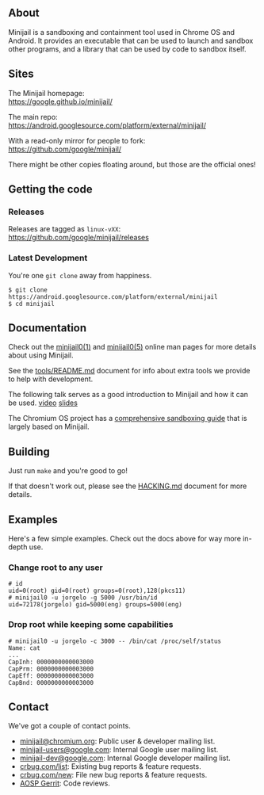 ## About

Minijail is a sandboxing and containment tool used in Chrome OS and Android.
It provides an executable that can be used to launch and sandbox other programs,
and a library that can be used by code to sandbox itself.

## Sites

The Minijail homepage:<br/>
<https://google.github.io/minijail/>

The main repo:<br/>
<https://android.googlesource.com/platform/external/minijail/>

With a read-only mirror for people to fork:<br/>
<https://github.com/google/minijail/>

There might be other copies floating around, but those are the official ones!

## Getting the code

### Releases

Releases are tagged as `linux-vXX`:<br/>
<https://github.com/google/minijail/releases>

### Latest Development

You're one `git clone` away from happiness.

```
$ git clone https://android.googlesource.com/platform/external/minijail
$ cd minijail
```

## Documentation

Check out the [minijail0(1)](./minijail0.1) and [minijail0(5)](./minijail0.5)
online man pages for more details about using Minijail.

See the [tools/README.md](https://github.com/google/minijail/blob/master/tools/README.md)
document for info about extra tools we provide to help with development.

The following talk serves as a good introduction to Minijail and how it can be used.
[video](https://drive.google.com/file/d/0BwPS_JpKyELWZTFBcTVsa1hhYjA/preview)
[slides](https://docs.google.com/presentation/d/1r6LpvDZtYrsl7ryOV4HtpUR-phfCLRL6PA-chcL1Kno/present)

The Chromium OS project has a
[comprehensive sandboxing guide](https://chromium.googlesource.com/chromiumos/docs/+/master/sandboxing.md)
that is largely based on Minijail.

## Building

Just run `make` and you're good to go!

If that doesn't work out, please see the
[HACKING.md](https://github.com/google/minijail/blob/master/HACKING.md)
document for more details.

## Examples

Here's a few simple examples.
Check out the docs above for way more in-depth use.

### Change root to any user

```
# id
uid=0(root) gid=0(root) groups=0(root),128(pkcs11)
# minijail0 -u jorgelo -g 5000 /usr/bin/id
uid=72178(jorgelo) gid=5000(eng) groups=5000(eng)
```

### Drop root while keeping some capabilities

```
# minijail0 -u jorgelo -c 3000 -- /bin/cat /proc/self/status
Name: cat
...
CapInh: 0000000000003000
CapPrm: 0000000000003000
CapEff: 0000000000003000
CapBnd: 0000000000003000
```

## Contact

We've got a couple of contact points.

* [minijail@chromium.org](https://groups.google.com/a/chromium.org/forum/#!forum/minijail):
  Public user & developer mailing list.
* [minijail-users@google.com](https://groups.google.com/a/google.com/forum/#!forum/minijail-users):
  Internal Google user mailing list.
* [minijail-dev@google.com](https://groups.google.com/a/google.com/forum/#!forum/minijail-dev):
  Internal Google developer mailing list.
* [crbug.com/list](https://crbug.com/?q=component:OS>Systems>Minijail):
  Existing bug reports & feature requests.
* [crbug.com/new](https://bugs.chromium.org/p/chromium/issues/entry?components=OS>Systems>Minijail):
  File new bug reports & feature requests.
* [AOSP Gerrit](https://android-review.googlesource.com/q/project:platform/external/minijail):
  Code reviews.
